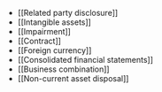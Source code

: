 - [[Related party disclosure]]
- [[Intangible assets]]
- [[Impairment]]
- [[Contract]]
- [[Foreign currency]]
- [[Consolidated financial statements]]
- [[Business combination]]
- [[Non-current asset disposal]]